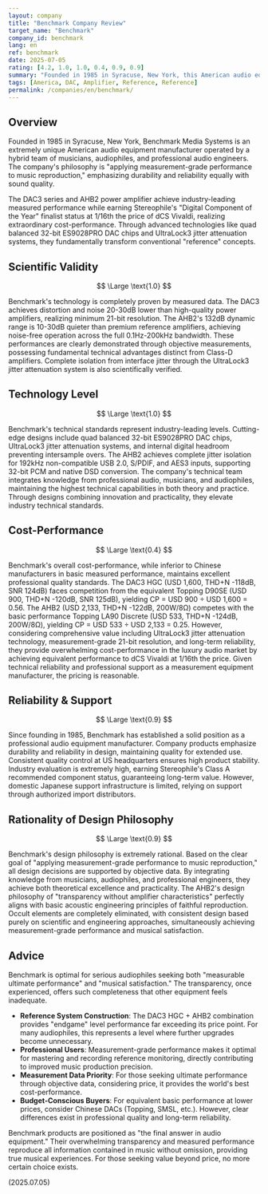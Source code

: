 ```yaml
---
layout: company
title: "Benchmark Company Review"
target_name: "Benchmark"
company_id: benchmark
lang: en
ref: benchmark
date: 2025-07-05
rating: [4.2, 1.0, 1.0, 0.4, 0.9, 0.9]
summary: "Founded in 1985 in Syracuse, New York, this American audio equipment manufacturer is operated by a hybrid team of musicians, audiophiles, and professional audio engineers. Pursuing measurement-grade ultra-low distortion and noise performance, they established new 'reference' standards with products like the DAC3 series and AHB2 power amplifier, achieving overwhelming cost-performance at 1/16th the price of dCS while earning Stereophile's Digital Component of the Year finalist status."
tags: [America, DAC, Amplifier, Reference, Reference]
permalink: /companies/en/benchmark/
---
```


## Overview

Founded in 1985 in Syracuse, New York, Benchmark Media Systems is an extremely unique American audio equipment manufacturer operated by a hybrid team of musicians, audiophiles, and professional audio engineers. The company's philosophy is "applying measurement-grade performance to music reproduction," emphasizing durability and reliability equally with sound quality.

The DAC3 series and AHB2 power amplifier achieve industry-leading measured performance while earning Stereophile's "Digital Component of the Year" finalist status at 1/16th the price of dCS Vivaldi, realizing extraordinary cost-performance. Through advanced technologies like quad balanced 32-bit ES9028PRO DAC chips and UltraLock3 jitter attenuation systems, they fundamentally transform conventional "reference" concepts.

## Scientific Validity

$$ \Large \text{1.0} $$

Benchmark's technology is completely proven by measured data. The DAC3 achieves distortion and noise 20-30dB lower than high-quality power amplifiers, realizing minimum 21-bit resolution. The AHB2's 132dB dynamic range is 10-30dB quieter than premium reference amplifiers, achieving noise-free operation across the full 0.1Hz-200kHz bandwidth. These performances are clearly demonstrated through objective measurements, possessing fundamental technical advantages distinct from Class-D amplifiers. Complete isolation from interface jitter through the UltraLock3 jitter attenuation system is also scientifically verified.

## Technology Level

$$ \Large \text{1.0} $$

Benchmark's technical standards represent industry-leading levels. Cutting-edge designs include quad balanced 32-bit ES9028PRO DAC chips, UltraLock3 jitter attenuation systems, and internal digital headroom preventing intersample overs. The AHB2 achieves complete jitter isolation for 192kHz non-compatible USB 2.0, S/PDIF, and AES3 inputs, supporting 32-bit PCM and native DSD conversion. The company's technical team integrates knowledge from professional audio, musicians, and audiophiles, maintaining the highest technical capabilities in both theory and practice. Through designs combining innovation and practicality, they elevate industry technical standards.

## Cost-Performance

$$ \Large \text{0.4} $$

Benchmark's overall cost-performance, while inferior to Chinese manufacturers in basic measured performance, maintains excellent professional quality standards. The DAC3 HGC (USD 1,600, THD+N -118dB, SNR 124dB) faces competition from the equivalent Topping D90SE (USD 900, THD+N -120dB, SNR 125dB), yielding CP = USD 900 ÷ USD 1,600 = 0.56. The AHB2 (USD 2,133, THD+N -122dB, 200W/8Ω) competes with the basic performance Topping LA90 Discrete (USD 533, THD+N -124dB, 200W/8Ω), yielding CP = USD 533 ÷ USD 2,133 = 0.25. However, considering comprehensive value including UltraLock3 jitter attenuation technology, measurement-grade 21-bit resolution, and long-term reliability, they provide overwhelming cost-performance in the luxury audio market by achieving equivalent performance to dCS Vivaldi at 1/16th the price. Given technical reliability and professional support as a measurement equipment manufacturer, the pricing is reasonable.

## Reliability & Support

$$ \Large \text{0.9} $$

Since founding in 1985, Benchmark has established a solid position as a professional audio equipment manufacturer. Company products emphasize durability and reliability in design, maintaining quality for extended use. Consistent quality control at US headquarters ensures high product stability. Industry evaluation is extremely high, earning Stereophile's Class A recommended component status, guaranteeing long-term value. However, domestic Japanese support infrastructure is limited, relying on support through authorized import distributors.

## Rationality of Design Philosophy

$$ \Large \text{0.9} $$

Benchmark's design philosophy is extremely rational. Based on the clear goal of "applying measurement-grade performance to music reproduction," all design decisions are supported by objective data. By integrating knowledge from musicians, audiophiles, and professional engineers, they achieve both theoretical excellence and practicality. The AHB2's design philosophy of "transparency without amplifier characteristics" perfectly aligns with basic acoustic engineering principles of faithful reproduction. Occult elements are completely eliminated, with consistent design based purely on scientific and engineering approaches, simultaneously achieving measurement-grade performance and musical satisfaction.

## Advice

Benchmark is optimal for serious audiophiles seeking both "measurable ultimate performance" and "musical satisfaction." The transparency, once experienced, offers such completeness that other equipment feels inadequate.

- **Reference System Construction**: The DAC3 HGC + AHB2 combination provides "endgame" level performance far exceeding its price point. For many audiophiles, this represents a level where further upgrades become unnecessary.
- **Professional Users**: Measurement-grade performance makes it optimal for mastering and recording reference monitoring, directly contributing to improved music production precision.
- **Measurement Data Priority**: For those seeking ultimate performance through objective data, considering price, it provides the world's best cost-performance.
- **Budget-Conscious Buyers**: For equivalent basic performance at lower prices, consider Chinese DACs (Topping, SMSL, etc.). However, clear differences exist in professional quality and long-term reliability.

Benchmark products are positioned as "the final answer in audio equipment." Their overwhelming transparency and measured performance reproduce all information contained in music without omission, providing true musical experiences. For those seeking value beyond price, no more certain choice exists.

(2025.07.05)